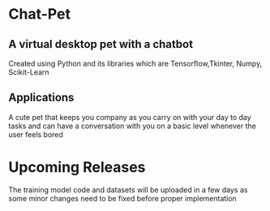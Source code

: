 # Chat-Pet

## A virtual desktop pet with a chatbot

Created using Python and its libraries which are Tensorflow,Tkinter, Numpy, Scikit-Learn

## Applications

A cute pet that keeps you company as you carry on with your day to day tasks and can have a conversation with you on a basic level whenever the user feels bored

# Upcoming Releases

The training model code and datasets will be uploaded in a few days as some minor changes need to be fixed before proper implementation


